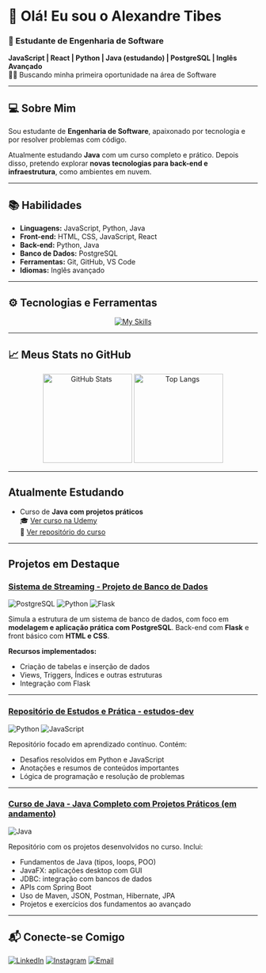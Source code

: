 # 👋 Olá! Eu sou o Alexandre Tibes

### 🎯 Estudante de Engenharia de Software  
**JavaScript | React | Python | Java (estudando) | PostgreSQL | Inglês Avançado**  
🧑‍💻 Buscando minha primeira oportunidade na área de Software

---

## 💻 Sobre Mim

Sou estudante de **Engenharia de Software**, apaixonado por tecnologia e por resolver problemas com código.

Atualmente estudando **Java** com um curso completo e prático. Depois disso, pretendo explorar **novas tecnologias para back-end e infraestrutura**, como ambientes em nuvem.

---

## 📚 Habilidades

- **Linguagens:** JavaScript, Python, Java  
- **Front-end:** HTML, CSS, JavaScript, React  
- **Back-end:** Python, Java  
- **Banco de Dados:** PostgreSQL  
- **Ferramentas:** Git, GitHub, VS Code  
- **Idiomas:** Inglês avançado

---

## ⚙️ Tecnologias e Ferramentas

<div align="center">

[![My Skills](https://skillicons.dev/icons?i=python,java,js,react,postgres,github)](https://skillicons.dev)

</div>

---

## 📈 Meus Stats no GitHub

<div align="center">

<img src="https://github-readme-stats.vercel.app/api?username=Xandetds&show_icons=true&theme=tokyonight&hide=contribs&" alt="GitHub Stats" height="180"/>
<img src="https://github-readme-stats.vercel.app/api/top-langs/?username=Xandetds&layout=compact&theme=tokyonight" alt="Top Langs" height="180"/>

</div>

---

## Atualmente Estudando

- Curso de **Java com projetos práticos**  
  🎓 [Ver curso na Udemy](https://www.udemy.com/course/curso-de-java-para-iniciantes-com-projetos/)  
  📂 [Ver repositório do curso](https://github.com/Xandetds/java-completo-udemy)

---

## Projetos em Destaque

### [Sistema de Streaming - Projeto de Banco de Dados](https://github.com/Xandetds/Projeto-BD)

![PostgreSQL](https://img.shields.io/badge/PostgreSQL-336791?style=flat&logo=postgresql&logoColor=white)
![Python](https://img.shields.io/badge/Python-3776AB?style=flat&logo=python&logoColor=white)
![Flask](https://img.shields.io/badge/Flask-000000?style=flat&logo=flask&logoColor=white)

Simula a estrutura de um sistema de banco de dados, com foco em **modelagem e aplicação prática com PostgreSQL**. Back-end com **Flask** e front básico com **HTML e CSS**.

**Recursos implementados:**
- Criação de tabelas e inserção de dados
- Views, Triggers, Índices e outras estruturas
- Integração com Flask

---

### [Repositório de Estudos e Prática - estudos-dev](https://github.com/Xandetds/estudos-dev)

![Python](https://img.shields.io/badge/Python-3776AB?style=flat&logo=python&logoColor=white)
![JavaScript](https://img.shields.io/badge/JavaScript-F7DF1E?style=flat&logo=javascript&logoColor=black)

Repositório focado em aprendizado contínuo. Contém:

- Desafios resolvidos em Python e JavaScript
- Anotações e resumos de conteúdos importantes
- Lógica de programação e resolução de problemas

---

### [Curso de Java - Java Completo com Projetos Práticos (em andamento)](https://github.com/Xandetds/java-completo-udemy)

![Java](https://img.shields.io/badge/Java-ED8B00?style=flat&logo=openjdk&logoColor=white)  

Repositório com os projetos desenvolvidos no curso. Inclui:

- Fundamentos de Java (tipos, loops, POO)
- JavaFX: aplicações desktop com GUI
- JDBC: integração com bancos de dados
- APIs com Spring Boot
- Uso de Maven, JSON, Postman, Hibernate, JPA
- Projetos e exercícios dos fundamentos ao avançado

---

## 📬 Conecte-se Comigo

[![LinkedIn](https://img.shields.io/badge/LinkedIn-0077B5?style=for-the-badge&logo=linkedin&logoColor=white)](https://www.linkedin.com/in/alexandre-tibes-2a79692b5/)
[![Instagram](https://img.shields.io/badge/Instagram-E4405F?style=for-the-badge&logo=instagram&logoColor=white)](https://www.instagram.com/alexandretibes_)
[![Email](https://img.shields.io/badge/Email-D14836?style=for-the-badge&logo=gmail&logoColor=white)](mailto:Alexandretibes9@gmail.com)
